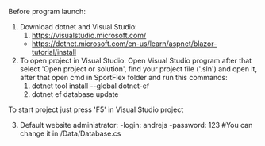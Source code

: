 Before program launch:
1. Download dotnet and Visual Studio:
   1) https://visualstudio.microsoft.com/
   - https://dotnet.microsoft.com/en-us/learn/aspnet/blazor-tutorial/install
2. To open project in Visual Studio: Open Visual Studio program after that select 'Open project or solution', find your project file ('.sln') and open it, after that open cmd in SportFlex folder and run this commands:
   1) dotnet tool install --global dotnet-ef
   2) dotnet ef database update
  
To start project just press 'F5' in Visual Studio project

3. Default website administrator:
   -login: andrejs
   -password: 123
#You can change it in /Data/Database.cs
